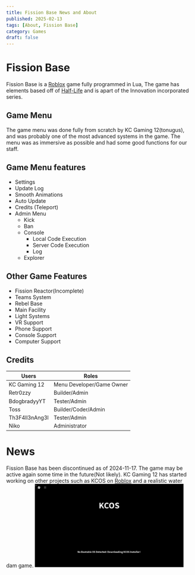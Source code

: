```yaml
---
title: Fission Base News and About
published: 2025-02-13
tags: [About, Fission Base]
category: Games
draft: false
---
```

# Fission Base
Fission Base is a [Roblox](https://roblox.com) game fully programmed in Lua, The game has elements based off of [Half-Life](https://store.steampowered.com/app/70/HalfLife/) and is apart of the Innovation incorporated series.
## Game Menu
The game menu was done fully from scratch by KC Gaming 12(tonugus), and was probably one of the most advanced systems in the game. The menu was as immersive as possible and had some good functions for our staff.
## Game Menu features
* Settings
* Update Log
* Smooth Animations
* Auto Update
* Credits (Teleport)
* Admin Menu
   * Kick
   * Ban
   * Console
     * Local Code Execution
     * Server Code Execution
     * Log
    * Explorer
## Other Game Features
* Fission Reactor(Incomplete)
* Teams System
* Rebel Base
* Main Facility
* Light Systems
* VR Support
* Phone Support
* Console Support
* Computer Support
## Credits
|Users         |Roles                      |
|--------------|---------------------------|
|KC Gaming 12  |Menu Developer/Game Owner  |
|Retr0zzy      |Builder/Admin              |
|BdogbradyyYT  |Tester/Admin               |
|Toss          |Builder/Coder/Admin        |
|Th3F4ll3nAng3l|Tester/Admin               |
|Niko          |Administrator              |
# News
Fission Base has been discontinued as of 2024-11-17. The game may be active again some time in the future(Not likely). KC Gaming 12 has started working on other projects such as KCOS on [Roblox](https://roblox.com) and a realistic water dam game. 
<img src="https://github.com/KC-Gaming-12/blog/blob/4c8bd0cd000b8f360af741716bf48333447018ee/public/Screenshot_2025-01-25_5.09.15_PM.png" alt="" width="400">
